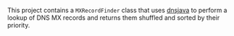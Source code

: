 This project contains a `MXRecordFinder` class that uses [dnsjava](https://github.com/dnsjava/dnsjava) to perform a 
lookup of DNS MX records and returns them shuffled and sorted by their priority.

